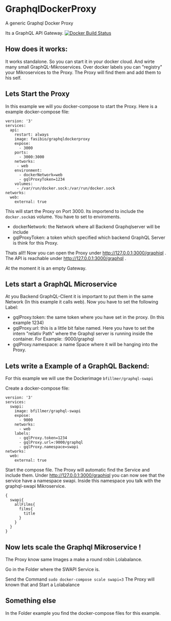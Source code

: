 # GraphqlDockerProxy
A generic Graphql Docker Proxy 

Its a GraphQL API Gateway. 
[![Docker Build Status](https://img.shields.io/docker/build/fasibio/graphqldockerproxy.svg)](https://hub.docker.com/r/fasibio/graphqldockerproxy/) 
## How does it works: 
It works standalone. 
So you can start it in your docker cloud. 
And wirte many small GraphQL-Mikroservices. Over docker labels you can "registry" your Mikroservices to the Proxy. 
The Proxy will find them and add them to his self. 

## Lets Start the Proxy
In this example we will you docker-compose to start the Proxy. 
Here is a example docker-compose file: 
```
version: '3'
services: 
  api: 
    restart: always
    image: fasibio/graphqldockerproxy
    expose:
      - 3000
    ports:
      - 3000:3000
    networks:
     - web
    environment: 
      - dockerNetwork=web
      - gqlProxyToken=1234
    volumes: 
     - /var/run/docker.sock:/var/run/docker.sock
networks:
  web:
    external: true
```
This will start the Proxy on Port 3000. 
Its importend to include the ```docker.sock```as volume.
You have to set to enviroments. 
 - dockerNetwork: the Network where all Backend Graphqlserver will be include
 - gqlProxyToken: a token which specified which backend GraphQL Server is think for this Proxy. 

 Thats all!!
 Now you can open the Proxy under http://127.0.0.1:3000/graphiql .
 The API is reachable under http://127.0.0.1:3000/graphql .

 At the moment it is an empty Gateway. 

 ## Lets start a GraphQL Microservice 

 At you Backend GraphQL-Client it is important to put them in the same Network (In this example it calls web). 
 Now you have to set the following Label: 
  - gqlProxy.token: the same token where you have set in the proxy. (In this example 1234)
  - gqlProxy.url: this is a little bit false named. Here you have to set the intern "relativ Path" where the Graphql server is running inside the container. For Example: :9000/graphql
  - gqlProxy.namespace: a name Space where it will be hanging into the Proxy.

  ## Lets write a Example of a GraphQL Backend: 
  For this example we will use the Dockerimage ```bfillmer/graphql-swapi```

  Create a docker-compose file: 
  ```
  version: '3'
  services: 
    swapi: 
      image: bfillmer/graphql-swapi
      expose:
        - 9000
      networks: 
        - web
      labels: 
        - gqlProxy.token=1234
        - gqlProxy.url=:9000/graphql
        - gqlProxy.namespace=swapi
networks:
    web:
      external: true
  ```

Start the compose file. 
The Proxy will automatic find the Service and include them. 
Under http://127.0.0.1:3000/graphiql you can now see that the service have a namespace swapi. 
Inside this namespace you talk with the graphql-swapi Mikroservice. 
```
{
  swapi{
    allFilms{
      films{
        title
      }
    }
  }
}
```

## Now lets scale the Graphql Mikroservice !
The Proxy know same Images a make a round robin Lolabalance. 

Go in the Folder where the SWAPI Service is. 

Send the Command ```sudo docker-compose scale swapi=3```
The Proxy will known that and Start a Lolabalance

## Something else 
In the Folder example you find the docker-compose files for this example. 



